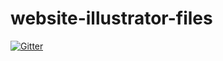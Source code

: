 # website-illustrator-files

[![Gitter](https://badges.gitter.im/Join%20Chat.svg)](https://gitter.im/datproject/website-illustrator-files?utm_source=badge&utm_medium=badge&utm_campaign=pr-badge&utm_content=badge)